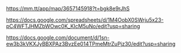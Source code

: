 https://mm.tt/app/map/3657145918?t=bgk8e9rJhS

https://docs.google.com/spreadsheets/d/1M4OobX0SWrju5x23-pC4WFTJHMZbWOwc0K_KIcM5uNo/edit?usp=sharing


https://docs.google.com/document/d/1sn-ew3b3kVKXJyBBXPAz3BvzEe014TPmeMtrZuPjz30/edit?usp=sharing
